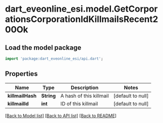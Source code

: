 # dart_eveonline_esi.model.GetCorporationsCorporationIdKillmailsRecent200Ok

## Load the model package
```dart
import 'package:dart_eveonline_esi/api.dart';
```

## Properties
Name | Type | Description | Notes
------------ | ------------- | ------------- | -------------
**killmailHash** | **String** | A hash of this killmail | [default to null]
**killmailId** | **int** | ID of this killmail | [default to null]

[[Back to Model list]](../README.md#documentation-for-models) [[Back to API list]](../README.md#documentation-for-api-endpoints) [[Back to README]](../README.md)


